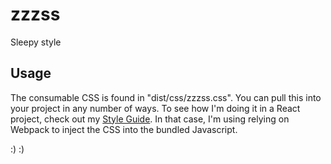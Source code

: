 # zzzss

Sleepy style

## Usage

The consumable CSS is found in "dist/css/zzzss.css". You can pull this into your project in any number of ways. To see how I'm doing it in a React project, check out my [Style Guide](https://github.com/BillyZac/style-guide/blob/master/main.js). In that case, I'm using relying on Webpack to inject the CSS into the bundled Javascript.

:)
:)
